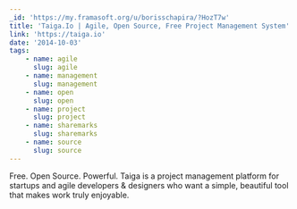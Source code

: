 ```yaml
---
_id: 'https://my.framasoft.org/u/borisschapira/?HozT7w'
title: 'Taiga.Io | Agile, Open Source, Free Project Management System'
link: 'https://taiga.io'
date: '2014-10-03'
tags:
    - name: agile
      slug: agile
    - name: management
      slug: management
    - name: open
      slug: open
    - name: project
      slug: project
    - name: sharemarks
      slug: sharemarks
    - name: source
      slug: source
---
```


<div class="markdown"><p>Free. Open Source. Powerful. Taiga is a project management platform for startups and agile developers &amp; designers who want a simple, beautiful tool that makes work truly enjoyable.
</p></div>
